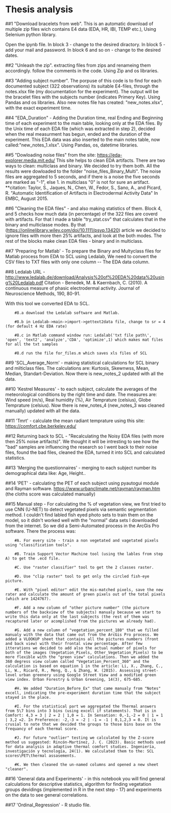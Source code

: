 # Thesis analysis

##1 "Download bracelets from web".
This is an automatic download of multiple zip files wich contains E4 data (EDA, HR, IBI, TEMP etc.), Using Selenium python library.

Open the ipynb file.
In block 3 - change to the desired diractory.
In block 5 - add your mail and password.
In block 6 and so on - change to the desired dates.

##2 "Unleash the zip".
extracting files from zips and renameing them accordingly.
follow the comments in the code.
Using Zip and os libraries.

##3 "Adding subject number".
The porpuse of this code is to find for each documented subject (322 observations) its suitable E4-files, through the notes.xlsx file (my documentation for the experiment).
The output will be the bracelet files with the subjects number (indicates Primery Key). Using Pandas and os libraries. Also new notes file has created: "new_notes.xlsx", with the exact experiment time.

##4 "EDA_Duration" - Adding the Duration time, real Ending and Beginning time of each experiment to the main table, looking only at the EDA files.
By the Unix time of each EDA file (which was extracted in step 2), decided when the real measurment has begun, ended and the duration of the experiment. This EDA data was also inserted to the main notes table, now called:"new_notes_1.xlsx". Using Pandas, os, datetime libraries.

##5 "Dowloading noise files" from the site: https://eda-explorer.media.mit.edu/ 
This site helps to clean EDA artifacts.
There are two ways to clean: multiclass and binary. We decided to try them both. All the results were dowloaded to the folder "noise_files_Binary_Multi".
The noise files are aggregated to 5 seconds, and if there is a noise the five seconds are marked as "-1", else 1. in multiclass "0" is not for sure an artifact.
**citation: Taylor, S., Jaques, N., Chen, W., Fedor, S., Sano, A., and Picard, R. "Automatic Identification of Artifacts in Electrodermal Activity Data" In EMBC, August 2015.

##6 "Cleaning the EDA files" - and also making statistics of them. 
Block 4, and 5 checks how much data (in percentage) of the 322 files are coverd with artifacts. For that I made a table "try_stat.csv" that calculates that in the binary and multiclasse modes. By that (https://onlinelibrary.wiley.com/doi/10.1111/psyp.13420) article we decided to ignore files with more then 25% artifacts, and look at the both modes. The rest of the blocks make clean EDA files - binary and in multiclass.

##7 'Preparing for Matlab' - 
To prepare the Binary and Multyclass files for Matlab process from EDA to SCL using Ledalab, We need to convert the CSV files 
to TXT files with only one column -- The EDA data column. 

##8 Ledalab 
URL - http://www.ledalab.de/download/Analysis%20of%20EDA%20data%20using%20Ledalab.pdf
Citation - Benedek, M. & Kaernbach, C. (2010). A continuous measure of phasic electrodermal activity. Journal of Neuroscience Methods, 190, 80-91.

With this tool we converted EDA to SCL. 

        #8.a download the Ledalab software and Matlab.
        
        #8.b in Ledalab->main->import->gettext2data file, change to sr = 4 (for default 4 Hz EDA rate)
  
        #8.c in Matlab command window run: Ledalab('txt file path\', 'open', 'text2', 'analyze','CDA', 'optimize',1) which makes mat files for all the txt samples
  
        #8.d run the file for_files.m which saves xls files of SCL

##9 'SCL_Average_Norm' - making statistical calculations for SCL binary and milticlass files.
The calculations are: Kurtosis, Skewnwss, Mean, Median, Standart-Deviation. 
Now there is new_notes_2 updated with all the data. 

##10 'Kestrel Measures' - to each subject, calculate the averages of the meteorological conditions by the right time and date.
The measures are: Wind speed (m/s), Real humidity (%), Air Temprature (celsius), Globe Temprature (celsius).
Now there is new_notes_4 (new_notes_3 was cleaned manually) updated with all the data.

##11 'Tmrt' - calculate the mean radiant temprature using this site: https://comfort.cbe.berkeley.edu/

##12 Returning back to SCL - "Recalculating the Noisy EDA files (with more then 25% noise artifacts)". We thought it will be intresting to see how the "bad" samples are influencing the research so I went back to their noise files, found the bad files, cleaned the EDA, turned it into SCL and calculated statistics.

##13 'Merging the questionnaires' - merging to each subject number its demographical data like: Age, Height..

##14 'PET' - calculating the PET of each subject using pyautogui module and Rayman software. https://www.urbanclimate.net/rayman/rayman.htm (the cloths score was calculated manually)

##15 Manual step - For calculating the % of vegetation view, we first tried to use CNN (U-NET) to detect vegetated pixels via semantic segmentation method. I couldn't find labled fish eyed photo sets to train them on the model, so it didn't worked well with the "normal" data sets I downloaded from the internet. So we did a Semi-Automated process in the ArcGis Pro software. There the process was:

        #A. For every site - train a non vegetated and vagetated pixels using "classification tools".
        
        #B. Train Support Vector Machine tool (using the lables from step A) to get the .ecd file.
        
        #C. Use "raster classifier" tool to get the 2 classes raster. 
        
        #D. Use "clip raster" tool to get only the circled fish-eye picture.
        
        #E. With "pixel editor" edit the mis-matched pixels, save the new rater and calculate the amount of green pixels out of the total pixels (which are 1424767).
        
        #F. Add a new column of "other picture number" (the picture numbers of the backview of the subjects) manualy because we start to write this data only at the last subjects (the rest of them was recaptured later or acomplished from the pictures we already had).
        
        #G. Add a new column of "vegetation_percent_180" that we filled manualy with the data that came out from the ArcGis Pro process. We added a VLOOKUP sheet that contains all the pictures numbers (front and back view) with their frontal view percentage. After few itterations we decided to add also the actual number of pixels for both of the images (Vegetation_Pixels, Other_Vegetation_Pixels) to be more flexible with the "green view" calculations. Then we added the 360 degress view column called "Vegetation_Percent_360" and the calculation is based on equation 1 in the article: Li, X., Zhang, C., Li, W., Ricard, R., Meng, Q., & Zhang, W. (2015). Assessing street-level urban greenery using Google Street View and a modified green view index. Urban Forestry & Urban Greening, 14(3), 675-685.
        
        #H. We added "Duration_Before_Ex" that came manualy from "Notes" excell, indicating the pre-experiment duration time that the subject stayed in the place. 
        
        #I. For the statistical part we aggregated the Thermal answers from 5\7 bins into 3 bins (using excell if statements). That is in Comfort: 4,3 = 3 | 2 = 2 | 1,0 = 1. In Sensation: 0,-1,-2 = 0 | 1 = 1 | 3,2 =2. In Preference: -2,-3 = -2 | -1 = -1 | 0,1,2,3 = 0. It is crusial to note that we devided the groups to those bins base on the frequancy of each thermal score.
        
        #J. For future "outlier" testing we calculated by the Z-score method us suggested: Rincón-Martínez, J. C. (2023). Basic methods used for data analysis in adaptive thermal comfort studies. Ingeniería, investigación y tecnología, 24(1). We calculated them to the: SCL scores\PET\thermal assasements.

        #K. We then cleaned the un-named columns and opened a new sheet "cleaner".

##16 'General data and Experiments' - in this notebook you will find general calculations for descriptive statistics, algorithm for finding vegetation groups devidings (implemented in R in the next step - 17) and experiments on the data to see general correlations.

##17 'Ordinal_Regression' - R studio file. 
        
        ‏










